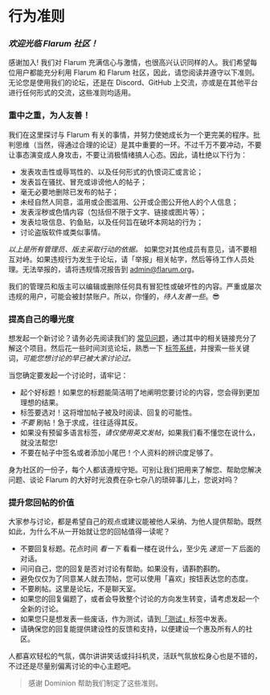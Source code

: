 <template>
  <outdated class="blue"></outdated>
</template>

# 行为准则

### _欢迎光临 Flarum 社区！_

感谢加入! 我们对 Flarum 充满信心与激情，也很高兴认识同样的人。我们希望每位用户都能充分利用 Flarum 和 Flarum 社区，因此，请您阅读并遵守以下准则。无论您是使用我们的论坛，还是在 Discord、GitHub 上交流，亦或是在其他平台进行任何形式的交流，这些准则均适用。

### 重中之重，为人友善！

我们在这里探讨与 Flarum 有关的事情，并努力使她成长为一个更完美的程序。批判思维（当然，得通过合理的论证）是其中重要的一环。不过千万不要冲动，不要让事态演变成人身攻击，不要让消极情绪搞人心态。因此，请杜绝以下行为：

- 发表攻击性或辱骂性的、以及任何形式的仇恨词汇或言论；
- 发表旨在骚扰、冒充或诽谤他人的帖子；
- 毫无必要地删除已发布的帖子；
- 未经自然人同意，滥用或企图滥用、公开或企图公开他人的个人信息；
- 发表淫秽或色情内容（包括但不限于文字、链接或图片等）；
- 发表垃圾信息、钓鱼贴，以及任何旨在破坏本网站的行为；
- 讨论盗版软件或类似事情。

*以上是所有管理员、版主采取行动的依据。* 如果您对其他成员有意见，请不要相互对峙。如果违规行为发生于论坛，请「举报」相关帖字，然后等待工作人员处理。无法举报的，请将违规情况报告到 [admin@flarum.org](mailto:admin@flarum.org)。

我们的管理员和版主可以编辑或删除任何具有冒犯性或破坏性的内容。严重或屡次违规的用户，可能会被封禁账户。所以，你懂的，*待人友善一些*。😎

### 提高自己的曝光度

想发起一个新讨论？请务必先阅读我们的 [常见问题](faq.md)，通过其中的相关链接充分了解这个项目。然后花一些时间浏览论坛，熟悉一下 [标签系统](https://discuss.flarum.org/tags)，并搜索一些关键词，*可能您想讨论的早已被大家讨论过。*

当您确定要发起一个讨论时，请牢记：

- 起个好标题！如果您的标题能简洁明了地阐明您要讨论的内容，您会得到更加理想的结果。
- 标签要选对！这将增加帖子被及时阅读、回复的可能性。
- *不要* 刷帖！急于求成，往往适得其反。
- 如果没有预留多语言标签，*请仅使用英文发帖*，如果我们看不懂您在说什么，就没法帮您!
- 不要在帖子中签名或者添加小尾巴！个人资料的辨识度足够了。

身为社区的一份子，每个人都该遵规守矩。可别让我们把用来了解您、帮助您解决问题、谈论 Flarum 的大好时光浪费在杂七杂八的琐碎事儿上，您说对吗？

### 提升您回帖的价值
 
大家参与讨论，都是希望自己的观点或建议能被他人采纳、为他人提供帮助。既然如此，为什么不从一开始就让您的回帖值得一读呢？

- 不要回复标题。花点时间 *看一下* 看看一楼在说什么，至少先 *速览一下* 后面的对话。
- 问问自己，您的回复是否对讨论有帮助。如果没有，请斟酌斟酌。
- 避免仅仅为了同意某人就去顶帖，您可以使用「喜欢」按钮表达您的态度。
- 不要刷帖。这里是论坛，不是聊天室。
- 如果您的回复偏题了，或者会导致整个讨论的方向发生转变，请考虑发起一个全新的讨论。
- 如果您只是想发表一些废话，作为测试，请到[「测试」](https://discuss.flarum.org/t/sandbox)标签中发表。
- 请确保您的回复能提供建设性的反馈和支持，以便建设一个惠及所有人的社区。

人都喜欢轻松的气氛，偶尔讲讲笑话或抖抖机灵，活跃气氛放松身心也是不错的，不过还是尽量别偏离讨论的中心主题吧。

> 感谢 Dominion 帮助我们制定了这些准则。
